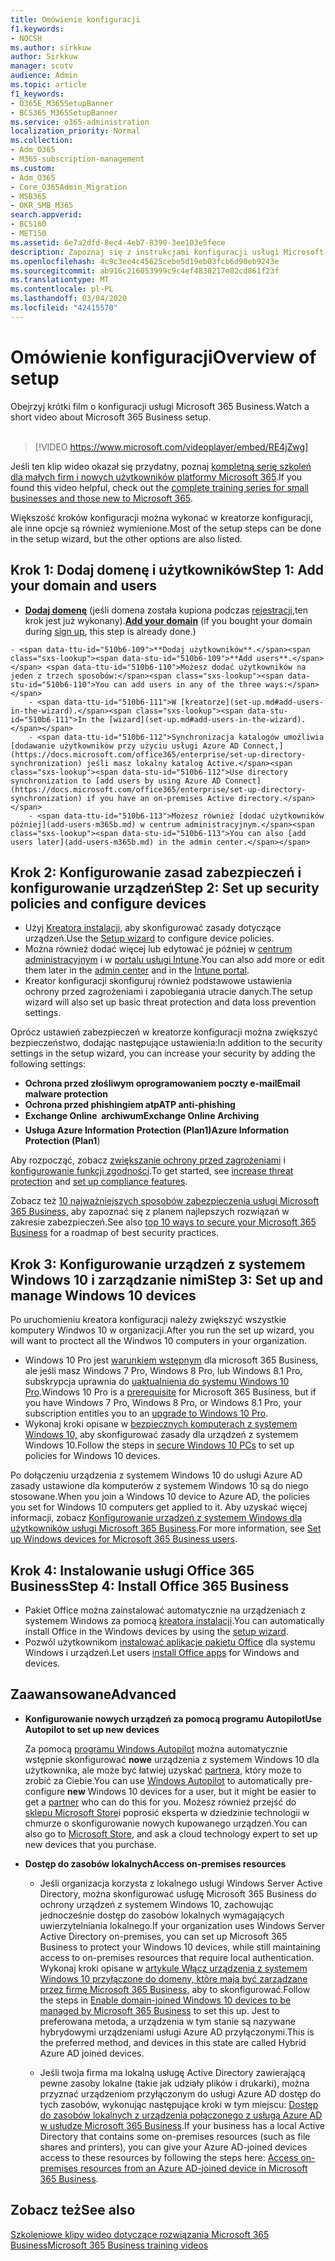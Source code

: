 ```yaml
---
title: Omówienie konfiguracji
f1.keywords:
- NOCSH
ms.author: sirkkuw
author: Sirkkuw
manager: scotv
audience: Admin
ms.topic: article
f1_keywords:
- O365E_M365SetupBanner
- BCS365_M365SetupBanner
ms.service: o365-administration
localization_priority: Normal
ms.collection:
- Adm_O365
- M365-subscription-management
ms.custom:
- Adm_O365
- Core_O365Admin_Migration
- MSB365
- OKR_SMB_M365
search.appverid:
- BCS160
- MET150
ms.assetid: 6e7a2dfd-8ec4-4eb7-8390-3ee103e5fece
description: Zapoznaj się z instrukcjami konfiguracji usługi Microsoft 365 Business, od subskrypcji po dodawanie domeny i użytkowników, po konfigurowanie zasad zabezpieczeń i nie tylko.
ms.openlocfilehash: 4c9c3ee4c45625cebe5d19eb03fcb6d90eb9243e
ms.sourcegitcommit: ab916c216053999c9c4ef4838217e82cd861f23f
ms.translationtype: MT
ms.contentlocale: pl-PL
ms.lasthandoff: 03/04/2020
ms.locfileid: "42415570"
---
```

# <a name="overview-of-setup"></a><span data-ttu-id="510b6-103">Omówienie konfiguracji</span><span class="sxs-lookup"><span data-stu-id="510b6-103">Overview of setup</span></span>

<span data-ttu-id="510b6-104">Obejrzyj krótki film o konfiguracji usługi Microsoft 365 Business.</span><span class="sxs-lookup"><span data-stu-id="510b6-104">Watch a short video about Microsoft 365 Business setup.</span></span><br><br>

> [!VIDEO https://www.microsoft.com/videoplayer/embed/RE4jZwg] 

<span data-ttu-id="510b6-105">Jeśli ten klip wideo okazał się przydatny, poznaj [kompletną serię szkoleń dla małych firm i nowych użytkowników platformy Microsoft 365](https://support.office.com/article/6ab4bbcd-79cf-4000-a0bd-d42ce4d12816).</span><span class="sxs-lookup"><span data-stu-id="510b6-105">If you found this video helpful, check out the [complete training series for small businesses and those new to Microsoft 365](https://support.office.com/article/6ab4bbcd-79cf-4000-a0bd-d42ce4d12816).</span></span>

<span data-ttu-id="510b6-106">Większość kroków konfiguracji można wykonać w kreatorze konfiguracji, ale inne opcje są również wymienione.</span><span class="sxs-lookup"><span data-stu-id="510b6-106">Most of the setup steps can be done in the setup wizard, but the other options are also listed.</span></span>

## <a name="step-1-add-your-domain-and-users"></a><span data-ttu-id="510b6-107">Krok 1: Dodaj domenę i użytkowników</span><span class="sxs-lookup"><span data-stu-id="510b6-107">Step 1: Add your domain and users</span></span>

   - <span data-ttu-id="510b6-108">**[Dodaj domenę](set-up.md#add-your-domain-to-personalize-sign-in)** (jeśli domena została kupiona podczas [rejestracji,](sign-up.md)ten krok jest już wykonany).</span><span class="sxs-lookup"><span data-stu-id="510b6-108">**[Add your domain](set-up.md#add-your-domain-to-personalize-sign-in)** (if you bought your domain during [sign up](sign-up.md), this step is already done.)</span></span>

    - <span data-ttu-id="510b6-109">**Dodaj użytkowników**.</span><span class="sxs-lookup"><span data-stu-id="510b6-109">**Add users**.</span></span> <span data-ttu-id="510b6-110">Możesz dodać użytkowników na jeden z trzech sposobów:</span><span class="sxs-lookup"><span data-stu-id="510b6-110">You can add users in any of the three ways:</span></span>
        - <span data-ttu-id="510b6-111">W [kreatorze](set-up.md#add-users-in-the-wizard).</span><span class="sxs-lookup"><span data-stu-id="510b6-111">In the [wizard](set-up.md#add-users-in-the-wizard).</span></span>
        - <span data-ttu-id="510b6-112">Synchronizacja katalogów umożliwia [dodawanie użytkowników przy użyciu usługi Azure AD Connect,](https://docs.microsoft.com/office365/enterprise/set-up-directory-synchronization) jeśli masz lokalny katalog Active.</span><span class="sxs-lookup"><span data-stu-id="510b6-112">Use directory synchronization to [add users by using Azure AD Connect](https://docs.microsoft.com/office365/enterprise/set-up-directory-synchronization) if you have an on-premises Active directory.</span></span>
        - <span data-ttu-id="510b6-113">Możesz również [dodać użytkowników później](add-users-m365b.md) w centrum administracyjnym.</span><span class="sxs-lookup"><span data-stu-id="510b6-113">You can also [add users later](add-users-m365b.md) in the admin center.</span></span>
## <a name="step-2-set-up-security-policies-and-configure-devices"></a><span data-ttu-id="510b6-114">Krok 2: Konfigurowanie zasad zabezpieczeń i konfigurowanie urządzeń</span><span class="sxs-lookup"><span data-stu-id="510b6-114">Step 2: Set up security policies and configure devices</span></span> 

  - <span data-ttu-id="510b6-115">Użyj [Kreatora instalacji,](set-up.md#protect-your-organization) aby skonfigurować zasady dotyczące urządzeń.</span><span class="sxs-lookup"><span data-stu-id="510b6-115">Use the [Setup wizard](set-up.md#protect-your-organization) to configure device policies.</span></span> 
  - <span data-ttu-id="510b6-116">Można również dodać więcej lub edytować je później w [centrum administracyjnym](view-policies-and-devices.md) i w [portalu usługi Intune](https://docs.microsoft.com/intune/tutorial-walkthrough-intune-portal).</span><span class="sxs-lookup"><span data-stu-id="510b6-116">You can also add more or edit them later in the [admin center](view-policies-and-devices.md) and in the [Intune portal](https://docs.microsoft.com/intune/tutorial-walkthrough-intune-portal).</span></span>
  - <span data-ttu-id="510b6-117">Kreator konfiguracji skonfiguruj również podstawowe ustawienia ochrony przed zagrożeniami i zapobiegania utracie danych.</span><span class="sxs-lookup"><span data-stu-id="510b6-117">The setup wizard will also set up basic threat protection and data loss prevention settings.</span></span>
  
  <span data-ttu-id="510b6-118">Oprócz ustawień zabezpieczeń w kreatorze konfiguracji można zwiększyć bezpieczeństwo, dodając następujące ustawienia:</span><span class="sxs-lookup"><span data-stu-id="510b6-118">In addition to the security settings in the setup wizard, you can increase your security by adding the following settings:</span></span>

- <span data-ttu-id="510b6-119">**Ochrona przed złośliwym oprogramowaniem poczty e-mail**</span><span class="sxs-lookup"><span data-stu-id="510b6-119">**Email malware protection**</span></span>
- <span data-ttu-id="510b6-120">**Ochrona przed phishingiem atp**</span><span class="sxs-lookup"><span data-stu-id="510b6-120">**ATP anti-phishing**</span></span>
- <span data-ttu-id="510b6-121">**Exchange Online  archiwum**</span><span class="sxs-lookup"><span data-stu-id="510b6-121">**Exchange Online Archiving**</span></span>
- <span data-ttu-id="510b6-122">**Usługa Azure Information Protection (Plan1)**</span><span class="sxs-lookup"><span data-stu-id="510b6-122">**Azure Information Protection (Plan1**)</span></span>

<span data-ttu-id="510b6-123">Aby rozpocząć, zobacz [zwiększanie ochrony przed zagrożeniami](increase-threat-protection.md) i [konfigurowanie funkcji zgodności](set-up-compliance.md).</span><span class="sxs-lookup"><span data-stu-id="510b6-123">To get started, see [increase threat protection](increase-threat-protection.md) and [set up compliance features](set-up-compliance.md).</span></span>

<span data-ttu-id="510b6-124">Zobacz też [10 najważniejszych sposobów zabezpieczenia usługi Microsoft 365 Business,](https://docs.microsoft.com/office365/admin/security-and-compliance/secure-your-business-data) aby zapoznać się z planem najlepszych rozwiązań w zakresie zabezpieczeń.</span><span class="sxs-lookup"><span data-stu-id="510b6-124">See also [top 10 ways to secure your Microsoft 365 Business](https://docs.microsoft.com/office365/admin/security-and-compliance/secure-your-business-data) for a roadmap of best security practices.</span></span>

## <a name="step-3-set-up-and-manage-windows-10-devices"></a><span data-ttu-id="510b6-125">Krok 3: Konfigurowanie urządzeń z systemem Windows 10 i zarządzanie nimi</span><span class="sxs-lookup"><span data-stu-id="510b6-125">Step 3: Set up and manage Windows 10 devices</span></span>

<span data-ttu-id="510b6-126">Po uruchomieniu kreatora konfiguracji należy zwiększyć wszystkie komputery Windwos 10 w organizacji.</span><span class="sxs-lookup"><span data-stu-id="510b6-126">After you run the set up wizard, you will want to proctect all the Windwos 10 computers in your organization.</span></span>
  
- <span data-ttu-id="510b6-127">Windows 10 Pro jest [warunkiem wstępnym](pre-requisites-for-data-protection.md) dla microsoft 365 Business, ale jeśli masz Windows 7 Pro, Windows 8 Pro, lub Windows 8.1 Pro, subskrypcja uprawnia do [uaktualnienia do systemu Windows 10 Pro](https://docs.microsoft.com/microsoft-365/business/upgrade-to-windows-pro-creators-update).</span><span class="sxs-lookup"><span data-stu-id="510b6-127">Windows 10 Pro is a [prerequisite](pre-requisites-for-data-protection.md) for Microsoft 365 Business, but if you have Windows 7 Pro, Windows 8 Pro, or Windows 8.1 Pro, your subscription entitles you to an [upgrade to  Windows 10 Pro](https://docs.microsoft.com/microsoft-365/business/upgrade-to-windows-pro-creators-update).</span></span>
- <span data-ttu-id="510b6-128">Wykonaj kroki opisane w [bezpiecznych komputerach z systemem Windows 10,](secure-win-10-pcs.md) aby skonfigurować zasady dla urządzeń z systemem Windows 10.</span><span class="sxs-lookup"><span data-stu-id="510b6-128">Follow the steps in [secure Windows 10 PCs](secure-win-10-pcs.md) to set up policies for Windows 10 devices.</span></span>

<span data-ttu-id="510b6-129">Po dołączeniu urządzenia z systemem Windows 10 do usługi Azure AD zasady ustawione dla komputerów z systemem Windows 10 są do niego stosowane.</span><span class="sxs-lookup"><span data-stu-id="510b6-129">When you join a Windows 10 device to Azure AD, the policies you set for Windows 10 computers get applied to it.</span></span> <span data-ttu-id="510b6-130">Aby uzyskać więcej informacji, zobacz [Konfigurowanie urządzeń z systemem Windows dla użytkowników usługi Microsoft 365 Business](set-up-windows-devices.md).</span><span class="sxs-lookup"><span data-stu-id="510b6-130">For more information, see [Set up Windows devices for Microsoft 365 Business users](set-up-windows-devices.md).</span></span>

## <a name="step-4-install-office-365-business"></a><span data-ttu-id="510b6-131">Krok 4: Instalowanie usługi Office 365 Business</span><span class="sxs-lookup"><span data-stu-id="510b6-131">Step 4: Install Office 365 Business</span></span>
- <span data-ttu-id="510b6-132">Pakiet Office można zainstalować automatycznie na urządzeniach z systemem Windows za pomocą [kreatora instalacji](set-up.md#deploy-office-365-client-apps).</span><span class="sxs-lookup"><span data-stu-id="510b6-132">You can automatically install Office in the Windows devices by using the [setup wizard](set-up.md#deploy-office-365-client-apps).</span></span>
- <span data-ttu-id="510b6-133">Pozwól użytkownikom [instalować aplikacje pakietu Office](https://docs.microsoft.com/office365/admin/setup/install-applications) dla systemu Windows i urządzeń.</span><span class="sxs-lookup"><span data-stu-id="510b6-133">Let users [install Office apps](https://docs.microsoft.com/office365/admin/setup/install-applications) for Windows and devices.</span></span>
     
## <a name="advanced"></a><span data-ttu-id="510b6-134">Zaawansowane</span><span class="sxs-lookup"><span data-stu-id="510b6-134">Advanced</span></span>
- <span data-ttu-id="510b6-135">**Konfigurowanie nowych urządzeń za pomocą programu Autopilot**</span><span class="sxs-lookup"><span data-stu-id="510b6-135">**Use Autopilot to set up new devices**</span></span>
            
     <span data-ttu-id="510b6-136">Za pomocą [programu Windows Autopilot](add-autopilot-devices-and-profile.md) można automatycznie wstępnie skonfigurować **nowe** urządzenia z systemem Windows 10 dla użytkownika, ale może być łatwiej uzyskać [partnera,](https://www.microsoft.com/solution-providers/search) który może to zrobić za Ciebie.</span><span class="sxs-lookup"><span data-stu-id="510b6-136">You can use [Windows Autopilot](add-autopilot-devices-and-profile.md) to automatically pre-configure **new** Windows 10 devices for a user, but it might be easier to get a [partner](https://www.microsoft.com/solution-providers/search) who can do this for you.</span></span> <span data-ttu-id="510b6-137">Możesz również przejść do [sklepu Microsoft Store](https://go.microsoft.com/fwlink/?linkid=874598)i poprosić eksperta w dziedzinie technologii w chmurze o skonfigurowanie nowych kupowanego urządzeń.</span><span class="sxs-lookup"><span data-stu-id="510b6-137">You can also go to [Microsoft Store](https://go.microsoft.com/fwlink/?linkid=874598), and ask a cloud technology expert to set up new devices that you purchase.</span></span>

- <span data-ttu-id="510b6-138">**Dostęp do zasobów lokalnych**</span><span class="sxs-lookup"><span data-stu-id="510b6-138">**Access on-premises resources**</span></span>

     - <span data-ttu-id="510b6-139">Jeśli organizacja korzysta z lokalnego usługi Windows Server Active Directory, można skonfigurować usługę Microsoft 365 Business do ochrony urządzeń z systemem Windows 10, zachowując jednocześnie dostęp do zasobów lokalnych wymagających uwierzytelniania lokalnego.</span><span class="sxs-lookup"><span data-stu-id="510b6-139">If your organization uses Windows Server Active Directory on-premises, you can set up Microsoft 365 Business to protect your Windows 10 devices, while still maintaining access to on-premises resources that require local authentication.</span></span> <span data-ttu-id="510b6-140">Wykonaj kroki opisane w [artykule Włącz urządzenia z systemem Windows 10 przyłączone do domeny, które mają być zarządzane przez firmę Microsoft 365 Business,](manage-windows-devices.md) aby to skonfigurować.</span><span class="sxs-lookup"><span data-stu-id="510b6-140">Follow the steps in [Enable domain-joined Windows 10 devices to be managed by Microsoft 365 Business](manage-windows-devices.md) to set this up.</span></span> <span data-ttu-id="510b6-141">Jest to preferowana metoda, a urządzenia w tym stanie są nazywane hybrydowymi urządzeniami usługi Azure AD przyłączonymi.</span><span class="sxs-lookup"><span data-stu-id="510b6-141">This is the preferred method, and devices in this state are called Hybrid Azure AD joined devices.</span></span>

    - <span data-ttu-id="510b6-142">Jeśli twoja firma ma lokalną usługę Active Directory zawierającą pewne zasoby lokalne (takie jak udziały plików i drukarki), można przyznać urządzeniom przyłączonym do usługi Azure AD dostęp do tych zasobów, wykonując następujące kroki w tym miejscu: [Dostęp do zasobów lokalnych z urządzenia połączonego z usługą Azure AD w usłudze Microsoft 365 Business](access-resources.md).</span><span class="sxs-lookup"><span data-stu-id="510b6-142">If your business has a local Active Directory that contains some on-premises resources (such as file shares and printers), you can give your Azure AD-joined devices access to these resources by following the steps here: [Access on-premises resources from an Azure AD-joined device in Microsoft 365 Business](access-resources.md).</span></span>

## <a name="see-also"></a><span data-ttu-id="510b6-143">Zobacz też</span><span class="sxs-lookup"><span data-stu-id="510b6-143">See also</span></span>

[<span data-ttu-id="510b6-144">Szkoleniowe klipy wideo dotyczące rozwiązania Microsoft 365 Business</span><span class="sxs-lookup"><span data-stu-id="510b6-144">Microsoft 365 Business training videos</span></span>](https://support.office.com/article/6ab4bbcd-79cf-4000-a0bd-d42ce4d12816)

